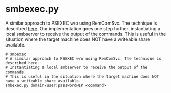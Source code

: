 # smbexec.py

A similar approach to PSEXEC w/o using RemComSvc. The technique is described [here](https://web.archive.org/web/20140625065218/http://blog.accuvant.com/rdavisaccuvant/owning-computers-without-shell-access/). Our implementation goes one step further, instantiating a local smbserver to receive the output of the commands. This is useful in the situation where the target machine does NOT have a writeable share available.

```shell
# smbexec
# A similar approach to PSEXEC w/o using RemComSvc. The technique is described here. 
# Instantiating a local smbserver to receive the output of the commands. 
# This is useful in the situation where the target machine does NOT have a writeable share available.
smbexec.py domain/user:password@IP <command>
```
